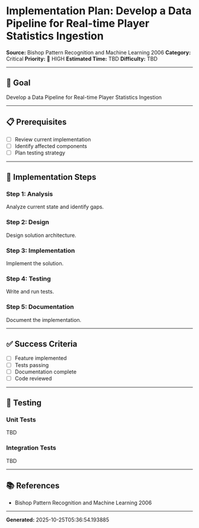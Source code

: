 # Implementation Plan: Develop a Data Pipeline for Real-time Player Statistics Ingestion

**Source:** Bishop Pattern Recognition and Machine Learning 2006
**Category:** Critical
**Priority:** 🔴 HIGH
**Estimated Time:** TBD
**Difficulty:** TBD

---

## 🎯 Goal

Develop a Data Pipeline for Real-time Player Statistics Ingestion

---

## 📋 Prerequisites

- [ ] Review current implementation
- [ ] Identify affected components
- [ ] Plan testing strategy

---

## 🔧 Implementation Steps

### Step 1: Analysis

Analyze current state and identify gaps.

### Step 2: Design

Design solution architecture.

### Step 3: Implementation

Implement the solution.

### Step 4: Testing

Write and run tests.

### Step 5: Documentation

Document the implementation.

---

## ✅ Success Criteria

- [ ] Feature implemented
- [ ] Tests passing
- [ ] Documentation complete
- [ ] Code reviewed

---

## 🧪 Testing

### Unit Tests

TBD

### Integration Tests

TBD

---

## 📚 References

- Bishop Pattern Recognition and Machine Learning 2006

---

**Generated:** 2025-10-25T05:36:54.193885
